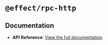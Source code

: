 # `@effect/rpc-http`

## Documentation

- **API Reference**: [View the full documentation](https://effect-ts.github.io/effect/docs/rpc-http).
